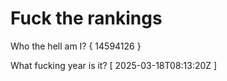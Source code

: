 # Fuck the rankings

Who the hell am I?
{ 14594126 }

What fucking year is it?
[ 2025-03-18T08:13:20Z ]
